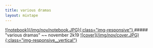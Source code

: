 ```yaml
---
title: various dramas
layout: mixtape 
---
```

<a href="https://drive.google.com/open?id=1AFf2zvkl0681TwgtZA7UF3HD6OCGBn3I">
![notebook](/img/nov/notebook.JPG){:class="img-responsive"}
</a>
##### "various dramas" ~~ november 2k19
<a href="https://drive.google.com/open?id=1AFf2zvkl0681TwgtZA7UF3HD6OCGBn3I">
![cover](/img/nov/cover.JPG){:class="img-responsive__vertical"}
</a>
